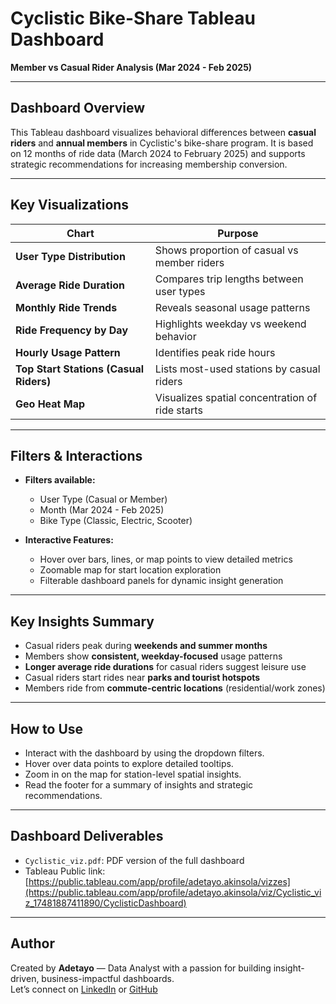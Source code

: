 
# Cyclistic Bike-Share Tableau Dashboard  
**Member vs Casual Rider Analysis (Mar 2024 - Feb 2025)**

---

##  Dashboard Overview

This Tableau dashboard visualizes behavioral differences between **casual riders** and **annual members** in Cyclistic's bike-share program. It is based on 12 months of ride data (March 2024 to February 2025) and supports strategic recommendations for increasing membership conversion.

---

## Key Visualizations

| Chart | Purpose |
|-------|---------|
| **User Type Distribution** | Shows proportion of casual vs member riders |
| **Average Ride Duration** | Compares trip lengths between user types |
| **Monthly Ride Trends** | Reveals seasonal usage patterns |
| **Ride Frequency by Day** | Highlights weekday vs weekend behavior |
| **Hourly Usage Pattern** | Identifies peak ride hours |
| **Top Start Stations (Casual Riders)** | Lists most-used stations by casual riders |
| **Geo Heat Map** | Visualizes spatial concentration of ride starts |

---

##  Filters & Interactions

- **Filters available:**
  - User Type (Casual or Member)
  - Month (Mar 2024 - Feb 2025)
  - Bike Type (Classic, Electric, Scooter)

- **Interactive Features:**
  - Hover over bars, lines, or map points to view detailed metrics
  - Zoomable map for start location exploration
  - Filterable dashboard panels for dynamic insight generation

---

## Key Insights Summary

- Casual riders peak during **weekends and summer months**
- Members show **consistent, weekday-focused** usage patterns
- **Longer average ride durations** for casual riders suggest leisure use
- Casual riders start rides near **parks and tourist hotspots**
- Members ride from **commute-centric locations** (residential/work zones)

---

## How to Use

- Interact with the dashboard by using the dropdown filters.
- Hover over data points to explore detailed tooltips.
- Zoom in on the map for station-level spatial insights.
- Read the footer for a summary of insights and strategic recommendations.

---

## Dashboard Deliverables

- `Cyclistic_viz.pdf`: PDF version of the full dashboard
- Tableau Public link: [https://public.tableau.com/app/profile/adetayo.akinsola/vizzes](https://public.tableau.com/app/profile/adetayo.akinsola/viz/Cyclistic_viz_17481887411890/CyclisticDashboard)

---

## Author

Created by **Adetayo** — Data Analyst with a passion for building insight-driven, business-impactful dashboards.  
Let’s connect on [LinkedIn](www.linkedin.com/in/adetayo-akinsola) or [GitHub](https://github.com/Adetayo28)
